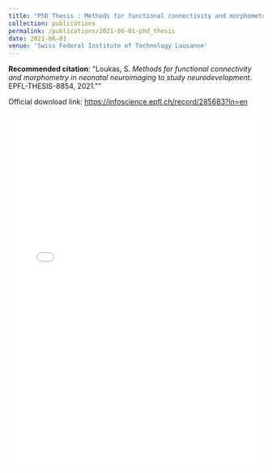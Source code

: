 ```yaml
---
title: "PhD Thesis : Methods for functional connectivity and morphometry in neonatal neuroimaging to study neurodevelopment."
collection: publications
permalink: /publications/2021-06-01-phd_thesis
date: 2021-06-01
venue: 'Swiss Federal Institute of Technology Lausanne'
---
```


**Recommended citation**: "Loukas, S. *Methods for functional connectivity and morphometry in neonatal neuroimaging to study neurodevelopment*. EPFL-THESIS-8854, 2021.""

Official download link: <https://infoscience.epfl.ch/record/285683?ln=en>

<embed src="{{ site.baseurl }}/files/phd_thesis.pdf" width="500" height="700" type='application/pdf'>
